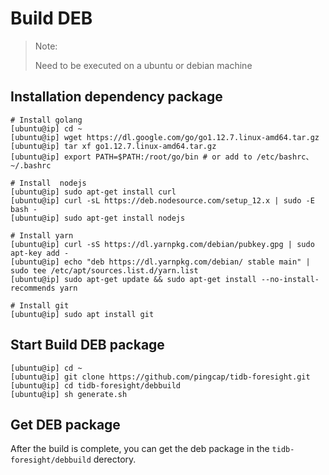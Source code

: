 # Build DEB

> Note:
> 
> Need to be executed on a ubuntu or debian machine

## Installation dependency package

```
# Install golang
[ubuntu@ip] cd ~
[ubuntu@ip] wget https://dl.google.com/go/go1.12.7.linux-amd64.tar.gz
[ubuntu@ip] tar xf go1.12.7.linux-amd64.tar.gz
[ubuntu@ip] export PATH=$PATH:/root/go/bin # or add to /etc/bashrc、~/.bashrc

# Install  nodejs
[ubuntu@ip] sudo apt-get install curl
[ubuntu@ip] curl -sL https://deb.nodesource.com/setup_12.x | sudo -E bash -
[ubuntu@ip] sudo apt-get install nodejs

# Install yarn
[ubuntu@ip] curl -sS https://dl.yarnpkg.com/debian/pubkey.gpg | sudo apt-key add -
[ubuntu@ip] echo "deb https://dl.yarnpkg.com/debian/ stable main" | sudo tee /etc/apt/sources.list.d/yarn.list
[ubuntu@ip] sudo apt-get update && sudo apt-get install --no-install-recommends yarn

# Install git
[ubuntu@ip] sudo apt install git
```

## Start Build DEB package

```
[ubuntu@ip] cd ~
[ubuntu@ip] git clone https://github.com/pingcap/tidb-foresight.git
[ubuntu@ip] cd tidb-foresight/debbuild
[ubuntu@ip] sh generate.sh
```

## Get DEB package
After the build is complete, you can get the deb package in the `tidb-foresight/debbuild` derectory.
